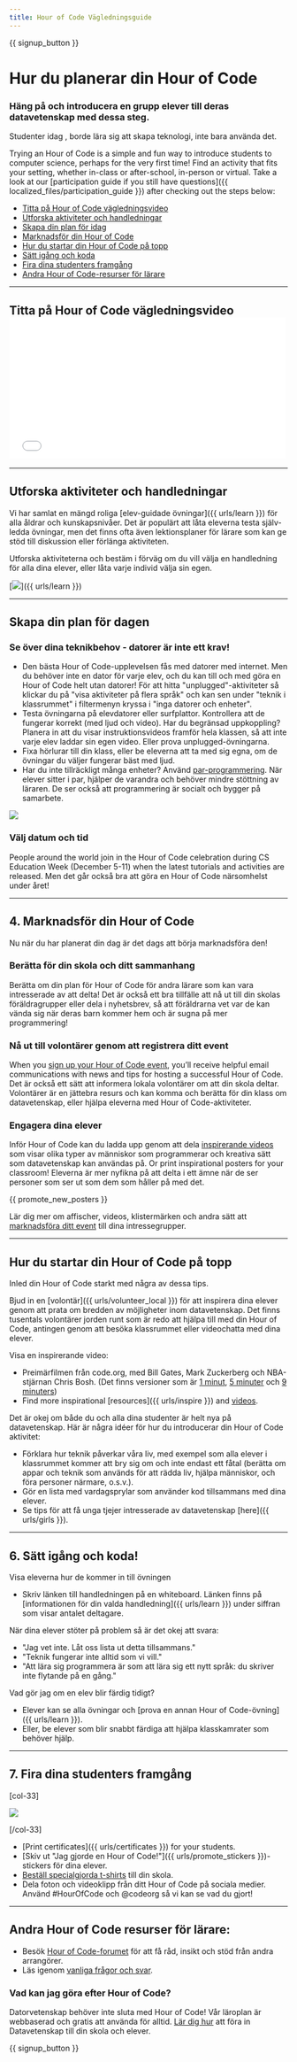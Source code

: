 ```yaml
---
title: Hour of Code Vägledningsguide
---
```


{{ signup_button }}

# Hur du planerar din Hour of Code

### Häng på och introducera en grupp elever till deras datavetenskap med dessa steg.

Studenter idag , borde lära sig att skapa teknologi, inte bara använda det.

Trying an Hour of Code is a simple and fun way to introduce students to computer science, perhaps for the very first time! Find an activity that fits your setting, whether in-class or after-school, in-person or virtual. Take a look at our [participation guide if you still have questions]({{ localized_files/participation_guide }}) after checking out the steps below:

- [Titta på Hour of Code vägledningsvideo](#how-to-video)
- [Utforska aktiviteter och handledningar](#explore-activities)
- [Skapa din plan för idag](#create-your-plan)
- [Marknadsför din Hour of Code](#promote-your-hour)
- [Hur du startar din Hour of Code på topp](#how-to-start)
- [Sätt igång och koda](#code)
- [Fira dina studenters framgång](#celebrate)
- [Andra Hour of Code-resurser för lärare](#other-resources)

* * *

<a id="how-to-video"></a>

## Titta på Hour of Code vägledningsvideo <iframe width="500" height="255" src="//www.youtube.com/embed/SrnvvWDm73k" frameborder="0" allowfullscreen></iframe> 

* * *

<a id="explore-activities"></a>

## Utforska aktiviteter och handledningar

Vi har samlat en mängd roliga [elev-guidade övningar]({{ urls/learn }}) för alla åldrar och kunskapsnivåer. Det är populärt att låta eleverna testa själv-ledda övningar, men det finns ofta även lektionsplaner för lärare som kan ge stöd till diskussion eller förlänga aktiviteten. 

Utforska aktiviteterna och bestäm i förväg om du vill välja en handledning för alla dina elever, eller låta varje individ välja sin egen. 

[![](/images/tutorials.png)]({{ urls/learn }})

* * *

<a id="create-your-plan"></a>

## Skapa din plan för dagen

### Se över dina teknikbehov - datorer är inte ett krav!

- Den bästa Hour of Code-upplevelsen fås med datorer med internet. Men du behöver inte en dator för varje elev, och du kan till och med göra en Hour of Code helt utan datorer! För att hitta "unplugged"-aktiviteter så klickar du på "visa aktiviteter på flera språk" och kan sen under "teknik i klassrummet" i filtermenyn kryssa i "inga datorer och enheter". 
- Testa övningarna på elevdatorer eller surfplattor. Kontrollera att de fungerar korrekt (med ljud och video). Har du begränsad uppkoppling? Planera in att du visar instruktionsvideos framför hela klassen, så att inte varje elev laddar sin egen video. Eller prova unplugged-övningarna. 
- Fixa hörlurar till din klass, eller be eleverna att ta med sig egna, om de övningar du väljer fungerar bäst med ljud.
- Har du inte tillräckligt många enheter? Använd [par-programmering](https://www.youtube.com/watch?v=vgkahOzFH2Q). När elever sitter i par, hjälper de varandra och behöver mindre stöttning av läraren. De ser också att programmering är socialt och bygger på samarbete.

<img src="/images/fit-600/group_ipad.jpg" />

### Välj datum och tid

People around the world join in the Hour of Code celebration during CS Education Week (December 5-11) when the latest tutorials and activities are released. Men det går också bra att göra en Hour of Code närsomhelst under året! 

* * *

<a id="promote-your-hour"></a>

## 4. Marknadsför din Hour of Code

Nu när du har planerat din dag är det dags att börja marknadsföra den! 

### Berätta för din skola och ditt sammanhang

Berätta om din plan för Hour of Code för andra lärare som kan vara intresserade av att delta! Det är också ett bra tillfälle att nå ut till din skolas föräldragrupper eller dela i nyhetsbrev, så att föräldrarna vet var de kan vända sig när deras barn kommer hem och är sugna på mer programmering! 

### Nå ut till volontärer genom att registrera ditt event

When you [sign up your Hour of Code event](/#join), you’ll receive helpful email communications with news and tips for hosting a successful Hour of Code. Det är också ett sätt att informera lokala volontärer om att din skola deltar. Volontärer är en jättebra resurs och kan komma och berätta för din klass om datavetenskap, eller hjälpa eleverna med Hour of Code-aktiviteter. 

### Engagera dina elever

Inför Hour of Code kan du ladda upp genom att dela [inspirerande videos](/promote/resources) som visar olika typer av människor som programmerar och kreativa sätt som datavetenskap kan användas på. Or print inspirational posters for your classroom! Eleverna är mer nyfikna på att delta i ett ämne när de ser personer som ser ut som dem som håller på med det. 

{{ promote_new_posters }}

Lär dig mer om affischer, videos, klistermärken och andra sätt att [marknadsföra ditt event](/promote/resources#posters) till dina intressegrupper. 

* * *

<a id="how-to-start"></a>

## Hur du startar din Hour of Code på topp

Inled din Hour of Code starkt med några av dessa tips. 

Bjud in en [volontär]({{ urls/volunteer_local }}) för att inspirera dina elever genom att prata om bredden av möjligheter inom datavetenskap. Det finns tusentals volontärer jorden runt som är redo att hjälpa till med din Hour of Code, antingen genom att besöka klassrummet eller videochatta med dina elever.

Visa en inspirerande video:

- Preimärfilmen från code.org, med Bill Gates, Mark Zuckerberg och NBA-stjärnan Chris Bosh. (Det finns versioner som är [1 minut](https://www.youtube.com/watch?v=qYZF6oIZtfc), [5 minuter](https://www.youtube.com/watch?v=nKIu9yen5nc) och [9 minuters](https://www.youtube.com/watch?v=dU1xS07N-FA))
- Find more inspirational [resources]({{ urls/inspire }}) and [videos](https://www.youtube.com/playlist?list=PLzdnOPI1iJNfpD8i4Sx7U0y2MccnrNZuP).

Det är okej om både du och alla dina studenter är helt nya på datavetenskap. Här är några idéer för hur du introducerar din Hour of Code aktivitet:

- Förklara hur teknik påverkar våra liv, med exempel som alla elever i klassrummet kommer att bry sig om och inte endast ett fåtal (berätta om appar och teknik som används för att rädda liv, hjälpa människor, och föra personer närmare, o.s.v.).
- Gör en lista med vardagsprylar som använder kod tillsammans med dina elever.
- Se tips för att få unga tjejer intresserade av datavetenskap [here]({{ urls/girls }}).

* * *

<a id="code"></a>

## 6. Sätt igång och koda!

Visa eleverna hur de kommer in till övningen

- Skriv länken till handledningen på en whiteboard. Länken finns på [informationen för din valda handledning]({{ urls/learn }}) under siffran som visar antalet deltagare.

När dina elever stöter på problem så är det okej att svara:

- "Jag vet inte. Låt oss lista ut detta tillsammans."
- "Teknik fungerar inte alltid som vi vill."
- "Att lära sig programmera är som att lära sig ett nytt språk: du skriver inte flytande på en gång."

Vad gör jag om en elev blir färdig tidigt?

- Elever kan se alla övningar och [prova en annan Hour of Code-övning]({{ urls/learn }}).
- Eller, be elever som blir snabbt färdiga att hjälpa klasskamrater som behöver hjälp.

* * *

<a id="celebrate"></a>

## 7. Fira dina studenters framgång

[col-33]

![](/images/fit-600/boy-certificate.jpg)

[/col-33]

- [Print certificates]({{ urls/certificates }}) for your students.
- [Skiv ut "Jag gjorde en Hour of Code!"]({{ urls/promote_stickers }})-stickers för dina elever.
- [Beställ specialgjorda t-shirts](http://blog.code.org/post/132608499493/hour-of-code-shirts-and-more) till din skola.
- Dela foton och videoklipp från ditt Hour of Code på sociala medier. Använd #HourOfCode och @codeorg så vi kan se vad du gjort!

* * *

<a id="other-resources"></a>

## Andra Hour of Code resurser för lärare:

- Besök [Hour of Code-forumet](http://forum.code.org/c/plc/hour-of-code) för att få råd, insikt och stöd från andra arrangörer.
- Läs igenom [ vanliga frågor och svar](https://support.code.org/hc/en-us/categories/200147083-Hour-of-Code).

### Vad kan jag göra efter Hour of Code?

Datorvetenskap behöver inte sluta med Hour of Code! Vår läroplan är webbaserad och gratis att använda för alltid. [Lär dig hur](/beyond) att föra in Datavetenskap till din skola och elever.

{{ signup_button }}
